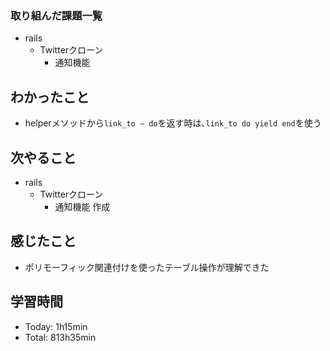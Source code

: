 ### 取り組んだ課題一覧
- rails
  - Twitterクローン
    - 通知機能
## わかったこと
- helperメソッドから`link_to ~ do`を返す時は､`link_to do yield end`を使う
## 次やること
- rails
  - Twitterクローン
    - 通知機能 作成
## 感じたこと
- ポリモーフィック関連付けを使ったテーブル操作が理解できた
## 学習時間
- Today: 1h15min
- Total: 813h35min